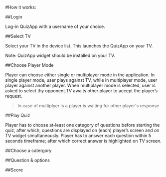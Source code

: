 #How it works:

##Login


Log-in QuizApp with a username of your choice.

 

##Select TV


Select your TV in the device list. This launches the QuizApp on your TV.

Note: QuizApp widget should be installed on your TV.



##Choose Player Mode


Player can choose either single or multiplayer mode in the application. In single player mode, user plays against TV, while in multiplayer mode, user player against another player. When multiplayer mode is selected, user is asked to select thy opponent.TV awaits other player to accept the player’s request.


> In case of multiplyer is a player is waiting for other player's response

##Play Quiz

Player has to choose at-least one category of questions before starting the quiz, after which, questions are displayed on (each) player’s screen and on TV widget simultaneously. Player has to answer each question within 5 seconds timeframe; after which correct answer is highlighted on TV screen.


##Choose a catergory



##Question & options



##Score
